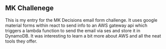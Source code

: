 ## MK Challenege

This is my entry for the MK Decisions email form challenge. It uses google material forms within react to send info to an AWS gateway api which triggers a lambda function to send the email via ses and store it in DynamoDB. It was interesting to learn a bit more about AWS and all the neat tools they offer.
